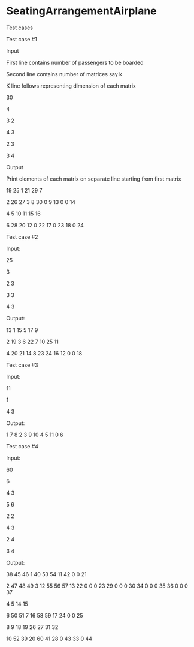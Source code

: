 # SeatingArrangementAirplane
Test cases

Test case #1

Input

First line contains number of passengers to be boarded

Second line contains number of matrices say k

K line follows representing dimension of each matrix

30

4

3 2

4 3

2 3

3 4

Output

Print elements of each matrix on separate line starting from first matrix

19 25 1 21 29 7 

2 26 27 3 8 30 0 9 13 0 0 14 

4 5 10 11 15 16 

6 28 20 12 0 22 17 0 23 18 0 24 


Test case #2

Input:

25

3

2 3

3 3

4 3

Output:

13 1 15 5 17 9 

2 19 3 6 22 7 10 25 11 

4 20 21 14 8 23 24 16 12 0 0 18 



Test case #3

Input:

11

1

4 3

Output:

1 7 8 2 3 9 10 4 5 11 0 6 

Test case #4

Input:

60

6

4 3

5 6

2 2

4 3

2 4

3 4

Output:

38 45 46 1 40 53 54 11 42 0 0 21 

2 47 48 49 3 12 55 56 57 13 22 0 0 0 23 29 0 0 0 30 34 0 0 0 35 36 0 0 0 37 

4 5 14 15 

6 50 51 7 16 58 59 17 24 0 0 25 

8 9 18 19 26 27 31 32 

10 52 39 20 60 41 28 0 43 33 0 44 
